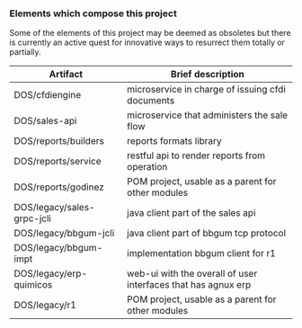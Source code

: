 ### Elements which compose this project

Some of the elements of this project may be deemed as obsoletes but there is currently an active quest for innovative ways to resurrect them totally or partially.

| Artifact | Brief description |
| ------ | ------ |
| DOS/cfdiengine | microservice in charge of issuing cfdi documents |
| DOS/sales-api | microservice that administers the sale flow |
| DOS/reports/builders | reports formats library |
| DOS/reports/service | restful api to render reports from operation |
| DOS/reports/godinez | POM project, usable as a parent for other modules |
| DOS/legacy/sales-grpc-jcli | java client part of the sales api |
| DOS/legacy/bbgum-jcli | java client part of bbgum tcp protocol |
| DOS/legacy/bbgum-impt | implementation bbgum client for r1 | 
| DOS/legacy/erp-quimicos | web-ui with the overall of user interfaces that has agnux erp |
| DOS/legacy/r1           | POM project, usable as a parent for other modules |

